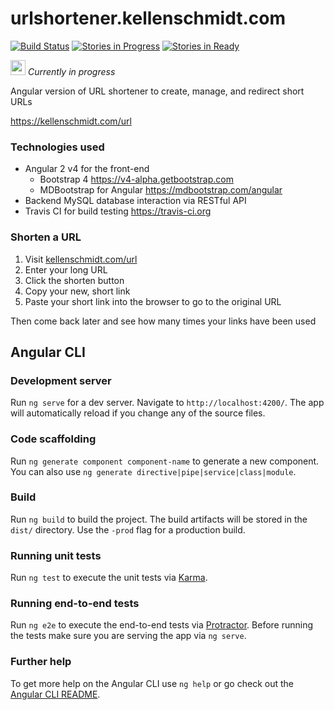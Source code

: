 # urlshortener.kellenschmidt.com

[![Build Status](https://travis-ci.org/kellenschmidt/kellenschmidt.com.svg?branch=master)](https://travis-ci.org/kellenschmidt/kellenschmidt.com)
[![Stories in Progress](https://badge.waffle.io/kellenschmidt/urlshortener.kellenschmidt.com.png?label=in%20progress&title=In%20progress)](https://waffle.io/kellenschmidt/urlshortener.kellenschmidt.com?utm_source=badge)
[![Stories in Ready](https://badge.waffle.io/kellenschmidt/urlshortener.kellenschmidt.com.png?staged%20for%20development&title=Staged%20for%20Development)](https://waffle.io/kellenschmidt/urlshortener.kellenschmidt.com?utm_source=badge)

<img src="https://varahund.files.wordpress.com/2016/06/varning.jpg" width=24/><i>  Currently in progress</i>

Angular version of URL shortener to create, manage, and redirect short URLs

https://kellenschmidt.com/url

### Technologies used

- Angular 2 v4 for the front-end
  - Bootstrap 4 https://v4-alpha.getbootstrap.com
  - MDBootstrap for Angular https://mdbootstrap.com/angular
- Backend MySQL database interaction via RESTful API
- Travis CI for build testing https://travis-ci.org

### Shorten a URL
1. Visit [kellenschmidt.com/url](kellenschmidt.com/url)
2. Enter your long URL
3. Click the shorten button
4. Copy your new, short link
5. Paste your short link into the browser to go to the original URL
 
 Then come back later and see how many times your links have been used

## Angular CLI

### Development server

Run `ng serve` for a dev server. Navigate to `http://localhost:4200/`. The app will automatically reload if you change any of the source files.

### Code scaffolding

Run `ng generate component component-name` to generate a new component. You can also use `ng generate directive|pipe|service|class|module`.

### Build

Run `ng build` to build the project. The build artifacts will be stored in the `dist/` directory. Use the `-prod` flag for a production build.

### Running unit tests

Run `ng test` to execute the unit tests via [Karma](https://karma-runner.github.io).

### Running end-to-end tests

Run `ng e2e` to execute the end-to-end tests via [Protractor](http://www.protractortest.org/).
Before running the tests make sure you are serving the app via `ng serve`.

### Further help

To get more help on the Angular CLI use `ng help` or go check out the [Angular CLI README](https://github.com/angular/angular-cli/blob/master/README.md).
